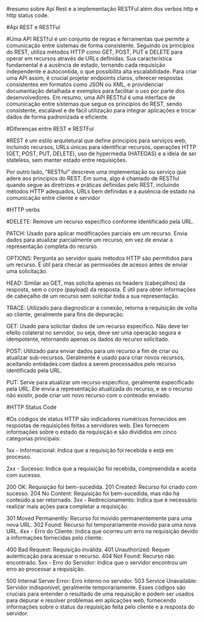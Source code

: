 #resumo sobre Api Rest e a implementação RESTFul além dos verbos http e http status code.

#Api REST e RESTFul

#Uma API RESTful é um conjunto de regras e ferramentas que permite a comunicação entre sistemas de forma consistente. Seguindo os princípios do REST, utiliza métodos HTTP como GET, POST, PUT e DELETE para operar em recursos através de URLs definidas. Sua característica fundamental é a ausência de estado, tornando cada requisição independente e autocontida, o que possibilita alta escalabilidade. Para criar uma API assim, é crucial projetar endpoints claros, oferecer respostas consistentes em formatos como JSON ou XML, e providenciar documentação detalhada e exemplos para facilitar o uso por parte dos desenvolvedores. Em resumo, uma API RESTful é uma interface de comunicação entre sistemas que segue os princípios do REST, sendo consistente, escalável e de fácil utilização para integrar aplicações e trocar dados de forma padronizada e eficiente.

#Diferenças entre REST e RESTFul

#REST é um estilo arquitetural que define princípios para serviços web, incluindo recursos, URLs únicas para identificar recursos, operações HTTP (GET, POST, PUT, DELETE), uso de hypermedia (HATEOAS) e a ideia de ser stateless, sem manter estado entre requisições.

Por outro lado, "RESTful" descreve uma implementação ou serviço que adere aos princípios do REST. Em suma, algo é chamado de RESTful quando segue as diretrizes e práticas definidas pelo REST, incluindo métodos HTTP adequados, URLs bem definidas e a ausência de estado na comunicação entre cliente e servidor

#HTTP verbs

#DELETE: Remove um recurso específico conforme identificado pela URL.

PATCH: Usado para aplicar modificações parciais em um recurso. Envia dados para atualizar parcialmente um recurso, em vez de enviar a representação completa do recurso.

OPTIONS: Pergunta ao servidor quais métodos HTTP são permitidos para um recurso. É útil para checar as permissões de acesso antes de enviar uma solicitação.

HEAD: Similar ao GET, mas solicita apenas os headers (cabeçalhos) da resposta, sem o corpo (payload) da resposta. É útil para obter informações de cabeçalho de um recurso sem solicitar toda a sua representação.

TRACE: Utilizado para diagnosticar a conexão, retorna a requisição de volta ao cliente, geralmente para fins de depuração.

GET: Usado para solicitar dados de um recurso específico. Não deve ter efeito colateral no servidor, ou seja, deve ser uma operação segura e idempotente, retornando apenas os dados do recurso solicitado.

POST: Utilizado para enviar dados para um recurso a fim de criar ou atualizar sub-recursos. Geralmente é usado para criar novos recursos, aceitando entidades com dados a serem processados pelo recurso identificado pela URL.

PUT: Serve para atualizar um recurso específico, geralmente especificado pela URL. Ele envia a representação atualizada do recurso, e se o recurso não existir, pode criar um novo recurso com o conteúdo enviado.

#HTTP Status Code

#Os códigos de status HTTP são indicadores numéricos fornecidos em respostas de requisições feitas a servidores web. Eles fornecem informações sobre o estado da requisição e são divididos em cinco categorias principais:

1xx - Informacional: Indica que a requisição foi recebida e está em processo.

2xx - Sucesso: Indica que a requisição foi recebida, compreendida e aceita com sucesso.

200 OK: Requisição foi bem-sucedida. 201 Created: Recurso foi criado com sucesso. 204 No Content: Requisição foi bem-sucedida, mas não há conteúdo a ser retornado. 3xx - Redirecionamento: Indica que é necessário realizar mais ações para completar a requisição.

301 Moved Permanently: Recurso foi movido permanentemente para uma nova URL. 302 Found: Recurso foi temporariamente movido para uma nova URL. 4xx - Erro do Cliente: Indica que ocorreu um erro na requisição devido a informações fornecidas pelo cliente.

400 Bad Request: Requisição inválida. 401 Unauthorized: Requer autenticação para acessar o recurso. 404 Not Found: Recurso não encontrado. 5xx - Erro do Servidor: Indica que o servidor encontrou um erro ao processar a requisição.

500 Internal Server Error: Erro interno no servidor. 503 Service Unavailable: Servidor indisponível, geralmente temporariamente. Esses códigos são cruciais para entender o resultado de uma requisição e podem ser usados para depurar e resolver problemas em aplicações web, fornecendo informações sobre o status da requisição feita pelo cliente e a resposta do servidor.
